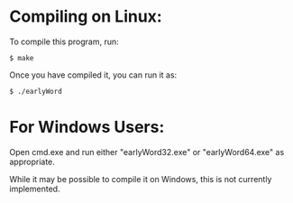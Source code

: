 Compiling on Linux:
===================

To compile this program, run:

    $ make


Once you have compiled it, you can run it as:

    $ ./earlyWord



For Windows Users:
==================

Open cmd.exe and run either "earlyWord32.exe" or "earlyWord64.exe"
as appropriate.

While it may be possible to compile it on Windows, this is not
currently implemented.
